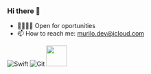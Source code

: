 ### Hi there 👋

- 👨🏻‍💻📲 Open for oportunities
- 📫 How to reach me: murilo.dev@icloud.com


![Swift](https://www.shareicon.net/data/48x48/2015/10/06/112654_apple_512x512.png)
![Git](https://www.shareicon.net/data/48x48/2015/10/02/110755_media_512x512.png)
<img src="https://www.designbust.com/download/435/png/apple_old_mac_computer512.png" width="48" height="48">


<!--
**oliveiramr/oliveiramr** is a ✨ _special_ ✨ repository because its `README.md` (this file) appears on your GitHub profile.



- 🔭 I’m currently working on ...

- 👯 I’m looking to collaborate on ...
- 🤔 I’m looking for help with ...
- 💬 Ask me about ...

- 😄 Pronouns: ...
- ⚡ Fun fact: ...
-->
